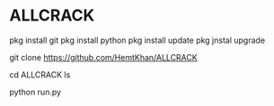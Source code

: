 # ALLCRACK

pkg install git 
pkg install python 
pkg install update 
pkg jnstal upgrade 

git clone https://github.com/HemtKhan/ALLCRACK

cd ALLCRACK
ls

python run.py

